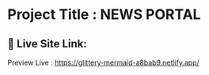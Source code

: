 
# Project Title : NEWS PORTAL

## 🔗 Live Site Link: 
Preview Live : https://glittery-mermaid-a8bab9.netlify.app/

